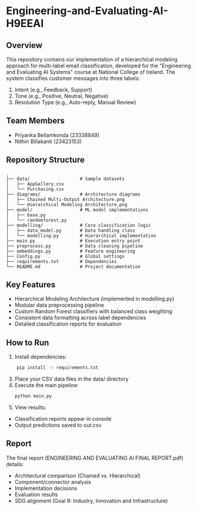 # Engineering-and-Evaluating-AI-H9EEAI

## Overview
This repository contains our implementation of a hierarchical modeling approach for multi-label email classification, developed for the "Engineering and Evaluating AI Systems" course at National College of Ireland. The system classifies customer messages into three labels:
1.	Intent (e.g., Feedback, Support)
2.	Tone (e.g., Positive, Neutral, Negative)
3.	Resolution Type (e.g., Auto-reply, Manual Review)

## Team Members
- Priyanka Bellamkonda (23338849)
- Nithin Billakanti (23423153)

## Repository Structure

```text
.
├── data/                   # Sample datasets
│   ├── AppGallery.csv
│   └── Purchasing.csv
├── diagrams/               # Architecture diagrams
│   ├── Chained Multi-Output Architecture.png
│   └── Hierarchical Modeling Architecture.png
├── model/                  # ML model implementations
│   ├── base.py
│   └── randomforest.py
├── modelling/              # Core classification logic
│   ├── data_model.py       # Data handling class
│   └── modelling.py        # Hierarchical implementation
├── main.py                 # Execution entry point
├── preprocess.py           # Data cleaning pipeline
├── embeddings.py           # Feature engineering
├── Config.py               # Global settings
├── requirements.txt        # Dependencies
└── README.md               # Project documentation
```

## Key Features
-	Hierarchical Modeling Architecture (implemented in modelling.py)
-	Modular data preprocessing pipeline
-	Custom Random Forest classifiers with balanced class weighting
-	Consistent data formatting across label dependencies
-	Detailed classification reports for evaluation
## How to Run
1.	Install dependencies:
```bash
    pip install -r requirements.txt
```
3.	Place your CSV data files in the data/ directory
4.	Execute the main pipeline:
    ```bash
    python main.py
    ```
5.	View results:
  - Classification reports appear in console
  - Output predictions saved to out.csv
## Report
The final report (ENGINEERING AND EVALUATING AI FINAL REPORT.pdf) details:
- Architectural comparison (Chained vs. Hierarchical)
- Component/connector analysis
- Implementation decisions
- Evaluation results
- SDG alignment (Goal 9: Industry, Innovation and Infrastructure)


